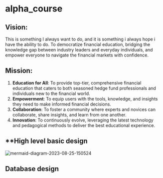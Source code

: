 # alpha_course


## Vision:
This is something I always want to do, and it is something i always hope i have the ability to do. 
To democratize financial education, bridging the knowledge gap between industry leaders and everyday individuals, and empower everyone to navigate the financial markets with confidence.


## **Mission**:

1. **Education for All**: To provide top-tier, comprehensive financial education that caters to both seasoned hedge fund professionals and individuals new to the financial world.
2. **Empowerment**: To equip users with the tools, knowledge, and insights they need to make informed financial decisions.
3. **Collaboration**: To foster a community where experts and novices can collaborate, share insights, and learn from one another.
4. **Innovation**: To continuously evolve, leveraging the latest technology and pedagogical methods to deliver the best educational experience.


## **High level basic design 
![mermaid-diagram-2023-08-25-150524](https://github.com/dada325/alpha_course/assets/7775973/4aa540c7-f608-4b09-92d2-be97d1e30409)

## Database design 


